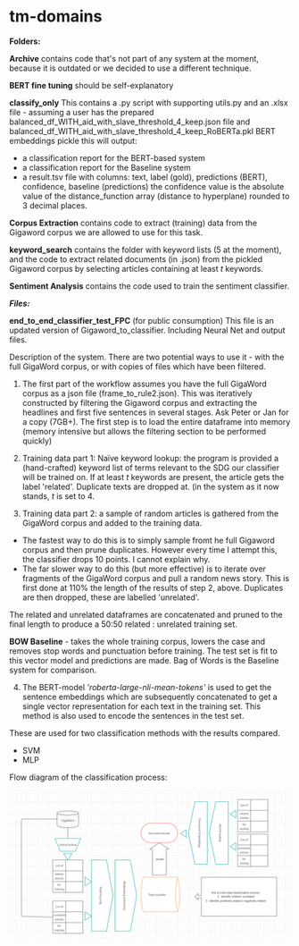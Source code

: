 # tm-domains

**Folders:**

**Archive** contains code that's not part of any system at the moment, because it is outdated or we decided to use a different technique.

**BERT fine tuning** should be self-explanatory

**classify_only** This contains a .py script with supporting utils.py and an .xlsx file - assuming a user has the prepared balanced_df_WITH_aid_with_slave_threshold_4_keep.json file and balanced_df_WITH_aid_with_slave_threshold_4_keep_RoBERTa.pkl BERT embeddings pickle this will output:
- a classification report for the BERT-based system
- a classification report for the Baseline system
- a result.tsv file with columns: text,	label (gold),	predictions (BERT),	confidence,	baseline (predictions)
the confidence value is the absolute value of the distance_function array (distance to hyperplane) rounded to 3 decimal places.

**Corpus Extraction** contains code to extract (training) data from the Gigaword corpus we are allowed to use for this task.

**keyword_search** contains the folder with keyword lists (5 at the moment), and the code to extract related documents (in .json) from the pickled Gigaword corpus by selecting articles containing at least *t* keywords.

**Sentiment Analysis** contains the code used to train the sentiment classifier.

***Files:***

**end_to_end_classifier_test_FPC** (for public consumption) This file is an updated version of Gigaword_to_classifier. Including Neural Net and output files.

Description of the system. 
There are two potential ways to use it - with the full GigaWord corpus, or with copies of files which have been filtered. 

1. The first part of the workflow assumes you have the full GigaWord corpus as a json file (frame_to_rule2.json). This was iteratively constructed by filtering the Gigaword corpus and extracting the headlines and first five sentences in several stages. Ask Peter or Jan for a copy (7GB+). The first step is to load the entire dataframe into memory (memory intensive but allows the filtering section to be performed quickly)

2. Training data part 1: 
Naïve keyword lookup: the program is provided a (hand-crafted) keyword list of terms relevant to the SDG our classifier will be trained on. If at least *t* keywords are present, the article gets the label 'related'. Duplicate texts are dropped at. (in the system as it now stands, *t* is set to 4. 

3. Training data part 2: 
a sample of random articles is gathered from the GigaWord corpus and added to the training data. 
- The fastest way to do this is to simply sample fromt he full Gigaword corpus and then prune duplicates. However every time I attempt this, the classifier drops 10 points. I cannot explain why. 
- The far slower way to do this (but more effective) is to iterate over fragments of the GigaWord corpus and pull a random news story. This is first done at 110%  the length of the results of step 2, above. Duplicates are then dropped, these are labelled 'unrelated'.

The related and unrelated dataframes are concatenated and pruned to the final length to produce a 50:50 related : unrelated training set.

**BOW Baseline** - takes the whole training corpus, lowers the case and removes stop words and punctuation before training. The test set is fit to this vector model and predictions are made. Bag of Words is the Baseline system for comparison.

4. The BERT-model *'roberta-large-nli-mean-tokens'* is used to get the sentence embeddings which are subsequently concatenated to get a single vector representation for each text in the training set. This method is also used to encode the sentences in the test set. 

These are used for two classification methods with the results compared. 
- SVM
- MLP 


Flow diagram of the classification process:
<div align="center">
    <img src="images/classification flow diagram.png" width="800px"</img> 
</div>
